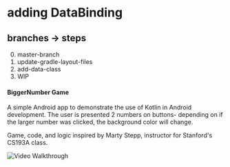 # adding DataBinding
## branches -> steps
  0. master-branch
  1. update-gradle-layout-files
  2. add-data-class
  3. WIP
#### BiggerNumber Game

A simple Android app to demonstrate the use of Kotlin in Android development. The user is presented 2 numbers on buttons- depending on if the larger number was clicked, the background color will change.

Game, code, and logic inspired by Marty Stepp, instructor for Stanford's CS193A class. 


<img src='https://j.gifs.com/gZ0RQZ.gif' title='Video Walkthrough' width='' alt='Video Walkthrough' />

